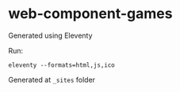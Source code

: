 # web-component-games

Generated using Eleventy

Run:

```eleventy --formats=html,js,ico```

Generated at `_sites` folder
